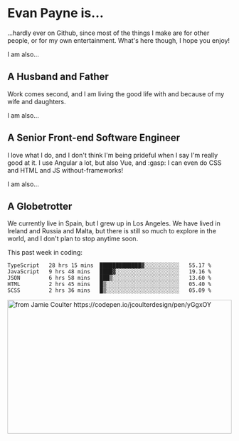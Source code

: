 # Evan Payne is...
...hardly ever on Github, since most of the things I make are for other people, or for my own entertainment.  What's here though, I hope you enjoy!

I am also...
## A Husband and Father
Work comes second, and I am living the good life with and because of my wife and daughters.

I am also...
## A Senior Front-end Software Engineer
I love what I do, and I don't think I'm being prideful when I say I'm really good at it.  I use Angular a lot, but also Vue, and :gasp: I can even do CSS and HTML and JS without-frameworks!

I am also...
## A Globetrotter
We currently live in Spain, but I grew up in Los Angeles.  We have lived in Ireland and Russia and Malta, but there is still so much to explore in the world, and I don't plan to stop anytime soon.

This past week in coding:
<!--START_SECTION:waka-->
```text
TypeScript   28 hrs 15 mins  █████████████▓░░░░░░░░░░░   55.17 % 
JavaScript   9 hrs 48 mins   ████▓░░░░░░░░░░░░░░░░░░░░   19.16 % 
JSON         6 hrs 58 mins   ███▒░░░░░░░░░░░░░░░░░░░░░   13.60 % 
HTML         2 hrs 45 mins   █▒░░░░░░░░░░░░░░░░░░░░░░░   05.40 % 
SCSS         2 hrs 36 mins   █▒░░░░░░░░░░░░░░░░░░░░░░░   05.09 % 
```
<!--END_SECTION:waka-->


<img alt="from Jamie Coulter https://codepen.io/jcoulterdesign/pen/yGgxOY" src="./solar.svg" width="100%" height="300"/>

